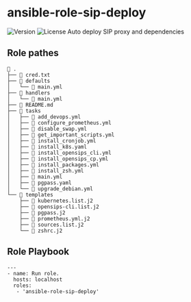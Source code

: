# ansible-role-sip-deploy
![Version](https://img.shields.io/github/v/release/mach1el/ansible-role-sip-deploy?color=brown&style=plastic) ![License](https://img.shields.io/github/license/mach1el/ansible-role-sip-deploy?color=purple&style=plastic)
Auto deploy SIP proxy and dependencies

## Role pathes
	 .
	├──  cred.txt
	├──  defaults
	│   └──  main.yml
	├──  handlers
	│   └──  main.yml
	├──  README.md
	├──  tasks
	│   ├──  add_devops.yml
	│   ├──  configure_prometheus.yml
	│   ├──  disable_swap.yml
	│   ├──  get_important_scripts.yml
	│   ├──  install_cronjob.yml
	│   ├──  install_k8s.yaml
	│   ├──  install_opensips_cli.yml
	│   ├──  install_opensips_cp.yml
	│   ├──  install_packages.yml
	│   ├──  install_zsh.yml
	│   ├──  main.yml
	│   ├──  pgpass.yaml
	│   └──  upgrade_debian.yml
	└──  templates
	    ├──  kubernetes.list.j2
	    ├──  opensips-cli.list.j2
	    ├──  pgpass.j2
	    ├──  prometheus.yml.j2
	    ├──  sources.list.j2
	    └──  zshrc.j2


## Role Playbook
	---
	- name: Run role.
	  hosts: localhost
	  roles:
	   - 'ansible-role-sip-deploy'
